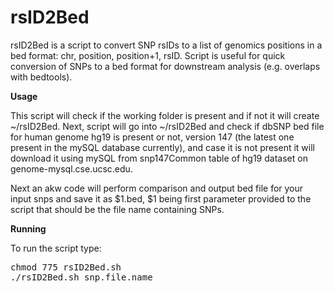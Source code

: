 # rsID2Bed

rsID2Bed is a script to convert SNP rsIDs to a list of genomics positions in a bed format: chr, position, position+1, rsID. Script is useful for quick conversion of SNPs to a bed format for downstream analysis (e.g. overlaps with bedtools).

**Usage**

This script will check if the working folder is present and if not it will create ~/rsID2Bed. Next, script will go into ~/rsID2Bed and check if dbSNP bed file for human genome hg19 is present or not, version 147 (the latest one present in the mySQL database currently), and case it is not present it will download it using mySQL from snp147Common table of hg19 dataset on genome-mysql.cse.ucsc.edu.

Next an akw code will perform comparison and output bed file for your input snps and save it as $1.bed, $1 being first parameter provided to the script that should be the file name containing SNPs.

**Running**

To run the script type:
<pre>
chmod 775 rsID2Bed.sh 
./rsID2Bed.sh snp.file.name
</pre>

